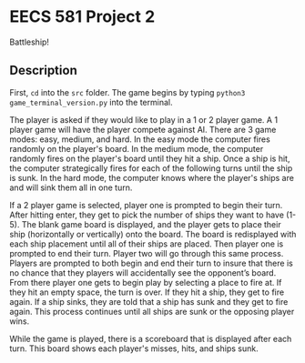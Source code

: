 # EECS 581 Project 2
Battleship!

## Description
First, `cd` into the `src` folder. The game begins by typing `python3 game_terminal_version.py` into the terminal. 

The player is asked if they would like to play in a 1 or 2 player game. A 1 player game will have the player compete against AI. There are 3 game modes: easy, medium, and hard. In the easy mode the computer fires randomly on the player's board. In the medium mode, the computer randomly fires on the player's board until they hit a ship. Once a ship is hit, the computer strategically fires for each of the following turns until the ship is sunk. In the hard mode, the computer knows where the player's ships are and will sink them all in one turn. 

If a 2 player game is selected, player one is prompted to begin their turn. After hitting enter, they get to pick the number of ships they want to have (1-5). The blank game board is displayed, and the player gets to place their ship (horizontally or vertically) onto the board. The board is redisplayed with each ship placement until all of their ships are placed. Then player one is prompted to end their turn. Player two will go through this same process. Players are prompted to both begin and end their turn to insure that there is no chance that they players will accidentally see the opponent’s board. From there player one gets to begin play by selecting a place to fire at. If they hit an empty space, the turn is over. If they hit a ship, they get to fire again. If a ship sinks, they are told that a ship has sunk and they get to fire again. This process continues until all ships are sunk or the opposing player wins. 

While the game is played, there is a scoreboard that is displayed after each turn. This board shows each player's misses, hits, and ships sunk. 
